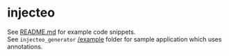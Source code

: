 # injecteo

See [README.md](../README.md) for example code snippets.\
See `injecteo_generator` [/example](../../injecteo_generator/example/) folder for sample application which uses annotations.
